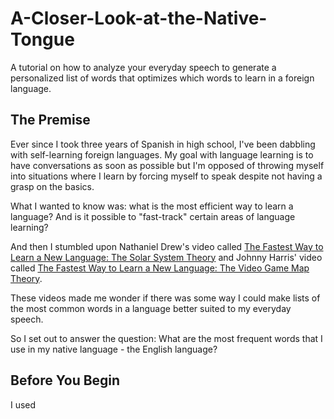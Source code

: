 # A-Closer-Look-at-the-Native-Tongue
A tutorial on how to analyze your everyday speech to generate a personalized list of words that optimizes which words to learn in a foreign language.

## The Premise 
Ever since I took three years of Spanish in high school, I've been dabbling with self-learning foreign languages. My goal with language learning is to have conversations as soon as possible but I'm opposed of throwing myself into situations where I learn by forcing myself to speak despite not having a grasp on the basics. 

What I wanted to know was: what is the most efficient way to learn a language? And is it possible to "fast-track" certain areas of language learning?

And then I stumbled upon Nathaniel Drew's video called [The Fastest Way to Learn a New Language: The Solar System Theory](https://www.youtube.com/watch?v=95NgtNgmnWA) and Johnny Harris' video called [The Fastest Way to Learn a New Language: The Video Game Map Theory](https://www.youtube.com/watch?v=3i1lNJPY-4Q). 

These videos made me wonder if there was some way I could make lists of the most common words in a language better suited to my everyday speech. 

So I set out to answer the question: What are the most frequent words that I use in my native language - the English language?

## Before You Begin
I used 
